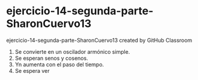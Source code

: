 # ejercicio-14-segunda-parte-SharonCuervo13
ejercicio-14-segunda-parte-SharonCuervo13 created by GitHub Classroom

1. Se convierte en un oscilador armónico simple.
2. Se esperan senos y cosenos.
4. Yn aumenta con el paso del tiempo.
6. Se espera ver 
